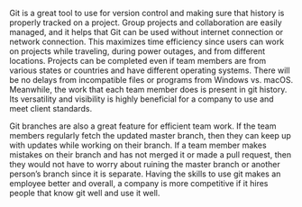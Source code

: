 Git is a great tool to use for version control and making sure that history is properly tracked on a project. Group projects and collaboration are easily managed, and it helps that Git can be used without internet connection or network connection. This maximizes time efficiency since users can work on projects while traveling, during power outages, and from different locations. Projects can be completed even if team members are from various states or countries and have different operating systems. There will be no delays from incompatible files or programs from Windows vs. macOS. Meanwhile, the work that each team member does is present in git history. Its versatility and visibility is highly beneficial for a company to use and meet client standards.
	
Git branches are also a great feature for efficient team work. If the team members regularly fetch the updated master branch, then they can keep up with updates while working on their branch. If a team member makes mistakes on their branch and has not merged it or made a pull request, then they would not have to worry about ruining the master branch or another person’s branch since it is separate. Having the skills to use git makes an employee better and overall, a company is more competitive if it hires people that know git well and use it well.